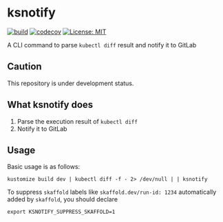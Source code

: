 # ksnotify

[![build](https://github.com/hirosassa/ksnotify/actions/workflows/test.yaml/badge.svg)](https://github.com/hirosassa/ksnotify/actions/workflows/test.yaml)
[![codecov]()](https://codecov.io/gh/hirosassa/ksnotify)
[![License: MIT](https://img.shields.io/badge/license-MIT-blue.svg)](https://github.com/hirosassa/ksnotify/blob/main/LICENSE)

A CLI command to parse `kubectl diff` result and notify it to GitLab

## Caution

This repository is under development status.

## What ksnotify does

1. Parse the execution result of `kubectl diff`
1. Notify it to GitLab

## Usage

Basic usage is as follows:

```console
kustomize build dev | kubectl diff -f - 2> /dev/null | | ksnotify
```

To suppress `skaffold` labels like `skaffold.dev/run-id: 1234` automatically added by `skaffold`, you should declare

```console
export KSNOTIFY_SUPPRESS_SKAFFOLD=1
```
